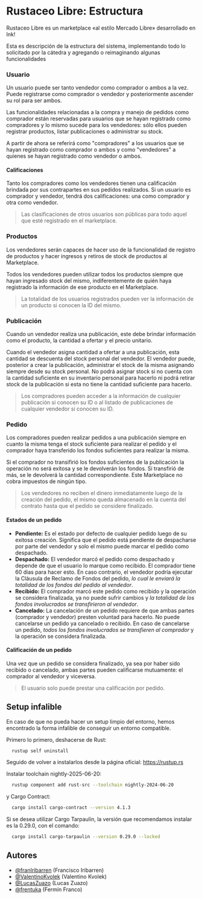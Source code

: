 
# Rustaceo Libre: Estructura

Rustaceo Libre es un marketplace «al estilo Mercado Libre» desarrollado en Ink!

Esta es descripción de la estructura del sistema, implementando todo lo solicitado por la cátedra y agregando o reimaginando algunas funcionalidades

### Usuario

Un usuario puede ser tanto vendedor como comprador o ambos a la vez. Puede registrarse como comprador o vendedor y posteriormente ascender su rol para ser ambos.

Las funcionalidades relacionadas a la compra y manejo de pedidos como comprador están reservadas para usuarios que se hayan registrado como compradores y lo mismo sucede para los vendedores: sólo ellos pueden registrar productos, listar publicaciones o administrar su stock.

A partir de ahora se referirá como "compradores" a los usuarios que se hayan registrado como comprador o ambos y como "vendedores" a quienes se hayan registrado como vendedor o ambos.

#### Calificaciones

Tanto los compradores como los vendedores tienen una calificación brindada por sus contrapartes en sus pedidos realizados. Si un usuario es comprador y vendedor, tendrá dos calificaciones: una como comprador y otra como vendedor.

> Las clasificaciones de otros usuarios son públicas para todo aquel que esté registrado en el marketplace.

### Productos

Los vendedores serán capaces de hacer uso de la funcionalidad de registro de productos y hacer ingresos y retiros de stock de productos al Marketplace.

Todos los vendedores pueden utilizar todos los productos siempre que hayan ingresado stock del mismo, indiferentemente de quién haya registrado la información de ese producto en el Marketplace.

> La totalidad de los usuarios registrados pueden ver la información de un producto si conocen la ID del mismo.

### Publicación

Cuando un vendedor realiza una publicación, este debe brindar información como el producto, la cantidad a ofertar y el precio unitario.

Cuando el vendedor asigna cantidad a ofertar a una publicación, esta cantidad se descuenta del stock personal del vendedor. El vendedor puede, posterior a crear la publicación, administrar el stock de la misma asignando siempre desde su stock personal. No podrá asignar stock si no cuenta con la cantidad suficiente en su inventario personal para hacerlo ni podrá retirar stock de la publicación si esta no tiene la cantidad suficiente para hacerlo.

> Los compradores pueden acceder a la información de cualquier publicación si conocen su ID o al listado de publicaciones de cualquier vendedor si conocen su ID.

### Pedido

Los compradores pueden realizar pedidos a una publicación siempre en cuanto la misma tenga el stock suficiente para realizar el pedido y el comprador haya transferido los fondos suficientes para realizar la misma.

Si el comprador no transifirió los fondos suficientes de la publicación la operación no será exitosa y se le devolverán los fondos. Si transfirió de más, se le devolverá la cantidad correspondiente. Este Marketplace no cobra impuestos de ningún tipo.

> Los vendedores no reciben el dinero inmediatamente luego de la creación del pedido, el mismo queda almacenado en la cuenta del contrato hasta que el pedido se considere finalizado.

#### Estados de un pedido

- **Pendiente:** Es el estado por defecto de cualquier pedido luego de su exitosa creación. Significa que el pedido está pendiente de despacharse por parte del vendedor y solo el mismo puede marcar el pedido como despachado.
- **Despachado:** El vendedor marcó el pedido como despachado y depende de que el usuario lo marque como recibido. El comprador tiene 60 dias para hacer esto. En caso contrario, el vendedor podría ejecutar la Cláusula de Reclamo de Fondos del pedido, _lo cual le enviará la totalidad de los fondos del pedido al vendedor_.
- **Recibido:** El comprador marcó este pedido como recibido y la operación se considera finalizada, ya no puede sufrir cambios y _la totalidad de los fondos involucrados se transfirieron al vendedor_.
- **Cancelado:** La cancelación de un pedido requiere de que ambas partes (comprador y vendedor) presten voluntad para hacerlo. No puede cancelarse un pedido ya cancelado o recibido. En caso de cancelarse un pedido, _todos los fondos involucrados se transfieren al comprador_ y la operación se considera finalizada.

#### Calificación de un pedido

Una vez que un pedido se considera finalizado, ya sea por haber sido recibido o cancelado, ambas partes pueden calificarse mutuamente: el comprador al vendedor y viceversa.

> El usuario solo puede prestar una calificación por pedido.

## Setup infalible

En caso de que no pueda hacer un setup limpio del entorno, hemos encontrado la forma infalible de conseguir un entorno compatible.

Primero lo primero, deshacerse de Rust:

```bash
  rustup self uninstall
```

Seguido de volver a instalarlos desde la página oficial: https://rustup.rs

Instalar toolchain nightly-2025-06-20:

```bash
  rustup component add rust-src --toolchain nightly-2024-06-20
```

y Cargo Contract:

```bash
  cargo install cargo-contract --version 4.1.3
```

Si se desea utilizar Cargo Tarpaulin, la versión que recomendamos instalar es la 0.29.0, con el comando:

```bash
  cargo install cargo-tarpaulin --version 0.29.0 --locked
```
## Autores

- [@franIribarren](https://github.com/franIribarren) (Francisco Iribarren)
- [@ValentinoKvolek](https://github.com/ValentinoKvolek) (Valentino Kvolek)
- [@LucasZuazo](https://github.com/LucasZuazo) (Lucas Zuazo)
- [@frentuka](https://github.com/frentuka) (Fermín Franco)
